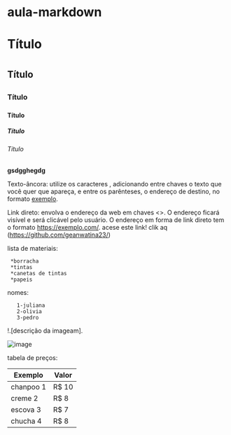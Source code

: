 # aula-markdown
# Título <h1>
## Título <h2>
### Título <h3>
#### Título <h4>
##### Título <h5>
###### Título <h6>
  **gsdgghegdg**
  
  
  Texto-âncora: utilize os caracteres [](), adicionando entre chaves o texto que você quer que apareça, e entre os parênteses, o endereço de destino, no formato [exemplo](https://exemplo.com/).

Link direto: envolva o endereço da web em chaves <>. O endereço ficará visível e será clicável pelo usuário. O endereço em forma de link direto tem o formato <https://exemplo.com/>.
  acese este link! clik aq (https://github.com/geanwatina23/)
  
  
   lista de materiais:
  
  
     *borracha
     *tintas
     *canetas de tintas
     *papeis
  
  nomes:
  
       1-juliana
       2-olivia
       3-pedro  
  
  
!.[descrição da imageam].
  
 ![image](https://user-images.githubusercontent.com/108087767/175363833-96604c77-f6da-4f82-9b4e-248beac64477.png)
  
   
  tabela de preços:
  
  Exemplo   | Valor 
--------- | ------
chanpoo 1 | R$ 10
creme   2 | R$ 8
escova  3 | R$ 7
chucha  4 | R$ 8
